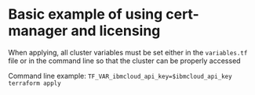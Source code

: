 # Basic example of using cert-manager and licensing

When applying, all cluster variables must be set either in the `variables.tf` file or in the command line so that the cluster can be properly accessed

Command line example:
`TF_VAR_ibmcloud_api_key=$ibmcloud_api_key terraform apply`
